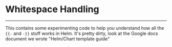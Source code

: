 # Whitespace Handling
---

This contains some experimenting code to help you understand how all the `{{-` and `-}}` stuff works in Helm.
It's pretty dirty, look at the Google docs document we wrote "Helm/Chart template guide"
